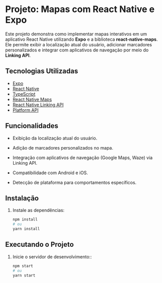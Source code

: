 # Projeto: Mapas com React Native e Expo

Este projeto demonstra como implementar mapas interativos em um aplicativo React Native utilizando **Expo** e a biblioteca **react-native-maps**. Ele permite exibir a localização atual do usuário, adicionar marcadores personalizados e integrar com aplicativos de navegação por meio do **Linking API**.

## Tecnologias Utilizadas

- [Expo](https://expo.dev/)
- [React Native](https://reactnative.dev/)
- [TypeScript](https://www.typescriptlang.org/)
- [React Native Maps](https://github.com/react-native-maps/react-native-maps)
- [React Native Linking API](https://reactnative.dev/docs/linking)
- [Platform API](https://reactnative.dev/docs/platform)

## Funcionalidades

- Exibição da localização atual do usuário.

- Adição de marcadores personalizados no mapa.

- Integração com aplicativos de navegação (Google Maps, Waze) via Linking API.

- Compatibilidade com Android e iOS.

- Detecção de plataforma para comportamentos específicos.

## Instalação

1. Instale as dependências:

   ```bash
   npm install
   # ou
   yarn install
   ```

## Executando o Projeto

1. Inicie o servidor de desenvolvimento::

   ```bash
   npm start
   # ou
   yarn start
   ```
